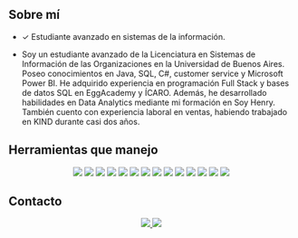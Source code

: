 ## Sobre mí

- ✓ Estudiante avanzado en sistemas de la información.

- Soy un estudiante avanzado de la Licenciatura en Sistemas de Información de las Organizaciones en la Universidad de Buenos Aires. Poseo conocimientos en Java, SQL, C#, customer service y Microsoft Power BI. He adquirido experiencia en programación Full Stack y bases de datos SQL en EggAcademy y ÍCARO. Además, he desarrollado habilidades en Data Analytics mediante mi formación en Soy Henry. También cuento con experiencia laboral en ventas, habiendo trabajado en KIND durante casi dos años.
## Herramientas que manejo

<p align="center">
  <img src="https://img.shields.io/badge/-Python-3776AB?style=flat&logo=python&logoColor=white" />
  <img src="https://img.shields.io/badge/-Jupyter-F37626?style=flat&logo=jupyter&logoColor=white" />
  <img src="https://img.shields.io/badge/-Pandas-150458?style=flat&logo=pandas&logoColor=white" />
  <img src="https://img.shields.io/badge/-Numpy-013243?style=flat&logo=numpy&logoColor=white" />
  <img src="https://img.shields.io/badge/-MySQL-4479A1?style=flat&logo=mysql&logoColor=white" />
  <img src="https://img.shields.io/badge/-SQLServer-CC2927?style=flat&logo=microsoft-sql-server&logoColor=white" />
  <img src="https://img.shields.io/badge/-PowerBI-F2C811?style=flat&logo=power-bi&logoColor=black" />
  <img src="https://img.shields.io/badge/-HTML-E34F26?style=flat&logo=html5&logoColor=white" />
  <img src="https://img.shields.io/badge/-CSS-1572B6?style=flat&logo=css3&logoColor=white" />
  <img src="https://img.shields.io/badge/-JavaScript-F7DF1E?style=flat&logo=javascript&logoColor=black" />
  <img src="https://img.shields.io/badge/-VSCode-007ACC?style=flat&logo=visual-studio-code&logoColor=white" />
  <img src="https://img.shields.io/badge/-GIT-F05032?style=flat&logo=git&logoColor=white" />
  <img src="https://img.shields.io/badge/-Markdown-000000?style=flat&logo=markdown&logoColor=white" />
  <img src="https://img.shields.io/badge/-Slack-4A154B?style=flat&logo=slack&logoColor=white" />
</p>


## Contacto

<p align="center">
  <a href="mailto:dan8dani@gmail.com">
    <img src="https://img.shields.io/badge/-Gmail-D14836?style=flat&logo=gmail&logoColor=white" />
  </a>
  <a href="https://www.linkedin.com/in/tuperfil/](https://www.linkedin.com/in/daniel-choi-b0ab96212/">
    <img src="https://img.shields.io/badge/-LinkedIn-0077B5?style=flat&logo=linkedin&logoColor=white" />
  </a>
</p>
